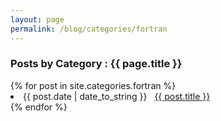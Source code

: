 ```yaml
---
layout: page
permalink: /blog/categories/fortran
---
```


<h3> Posts by Category : {{ page.title }} </h3>

<div class="card">
{% for post in site.categories.fortran %}
 <li class="category-posts"><span>{{ post.date | date_to_string }}</span> &nbsp; <a href="{{ post.url }}">{{ post.title }}</a></li>
{% endfor %}
</div>
